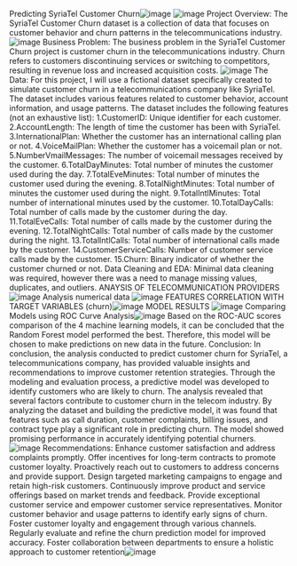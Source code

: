 Predicting SyriaTel Customer Churn![image](https://github.com/CliffShitote/dsc.-phase-3-project/assets/124627374/2dc22c2a-4921-4781-9e34-3d382655d007)
![image](https://github.com/CliffShitote/dsc.-phase-3-project/assets/124627374/a7794ee7-fa45-4948-b59b-10596201f2db)
Project Overview: The SyriaTel Customer Churn dataset is a collection of data that focuses on customer behavior and churn patterns in the telecommunications industry. ![image](https://github.com/CliffShitote/dsc.-phase-3-project/assets/124627374/838f30fe-2ead-454a-bcfc-3d407078858b)
Business Problem: The business problem in the SyriaTel Customer Churn project is customer churn in the telecommunications industry. Churn refers to customers discontinuing services or switching to competitors, resulting in revenue loss and increased acquisition costs. ![image](https://github.com/CliffShitote/dsc.-phase-3-project/assets/124627374/8b7f3898-b13f-4070-9cbc-5d71e1e7545e)
The Data: For this project, I will use a fictional dataset specifically created to simulate customer churn in a telecommunications company like SyriaTel. The dataset includes various features related to customer behavior, account information, and usage patterns. The dataset includes the following features (not an exhaustive list):
1.CustomerID: Unique identifier for each customer.
2.AccountLength: The length of time the customer has been with SyriaTel.
3.InternationalPlan: Whether the customer has an international calling plan or not.
4.VoiceMailPlan: Whether the customer has a voicemail plan or not.
5.NumberVmailMessages: The number of voicemail messages received by the customer.
6.TotalDayMinutes: Total number of minutes the customer used during the day.
7.TotalEveMinutes: Total number of minutes the customer used during the evening.
8.TotalNightMinutes: Total number of minutes the customer used during the night.
9.TotalIntlMinutes: Total number of international minutes used by the customer.
10.TotalDayCalls: Total number of calls made by the customer during the day.
11.TotalEveCalls: Total number of calls made by the customer during the evening.
12.TotalNightCalls: Total number of calls made by the customer during the night.
13.TotalIntlCalls: Total number of international calls made by the customer.
14.CustomerServiceCalls: Number of customer service calls made by the customer.
15.Churn: Binary indicator of whether the customer churned or not.
Data Cleaning and EDA: Minimal data cleaning was required, however there was a need to manage missing values, duplicates, and outliers.
ANAYSIS OF TELECOMMUNICATION PROVIDERS ![image](https://github.com/CliffShitote/dsc.-phase-3-project/assets/124627374/71b57184-ca2b-44d7-b8ba-4448e1addc23)
Analysis numerical data  ![image](https://github.com/CliffShitote/dsc.-phase-3-project/assets/124627374/300f2e1b-a301-4ab6-a778-dc32da8d3533)
FEATURES CORRELATION WITH TARGET VARIABLES (churn)![image](https://github.com/CliffShitote/dsc.-phase-3-project/assets/124627374/2187a10d-ee78-4005-897c-c27d2347f1b0)
MODEL RESULTS ![image](https://github.com/CliffShitote/dsc.-phase-3-project/assets/124627374/f5e1d22a-b7ae-419f-a281-9064f0b3de69)
Comparing Models using ROC Curve Analysis![image](https://github.com/CliffShitote/dsc.-phase-3-project/assets/124627374/a337b78d-bfa5-4b74-8d73-4c3156ee5dad) Based on the ROC-AUC scores comparison of the 4 machine learning models, it can be concluded that the Random Forest model performed the best. Therefore, this model will be chosen to make predictions on new data in the future.
Conclusion: In conclusion, the analysis conducted to predict customer churn for SyriaTel, a telecommunications company, has provided valuable insights and recommendations to improve customer retention strategies. Through the modeling and evaluation process, a predictive model was developed to identify customers who are likely to churn. The analysis revealed that several factors contribute to customer churn in the telecom industry. By analyzing the dataset and building the predictive model, it was found that features such as call duration, customer complaints, billing issues, and contract type play a significant role in predicting churn. The model showed promising performance in accurately identifying potential churners.
![image](https://github.com/CliffShitote/dsc.-phase-3-project/assets/124627374/d2f3b9bf-800e-4e64-9f04-fc51defe3631)
Recommendations: Enhance customer satisfaction and address complaints promptly.
Offer incentives for long-term contracts to promote customer loyalty.
Proactively reach out to customers to address concerns and provide support.
Design targeted marketing campaigns to engage and retain high-risk customers.
Continuously improve product and service offerings based on market trends and feedback.
Provide exceptional customer service and empower customer service representatives.
Monitor customer behavior and usage patterns to identify early signs of churn.
Foster customer loyalty and engagement through various channels.
Regularly evaluate and refine the churn prediction model for improved accuracy.
Foster collaboration between departments to ensure a holistic approach to customer retention![image](https://github.com/CliffShitote/dsc.-phase-3-project/assets/124627374/b52412c9-e54a-4c46-bff5-c826490081ca)
